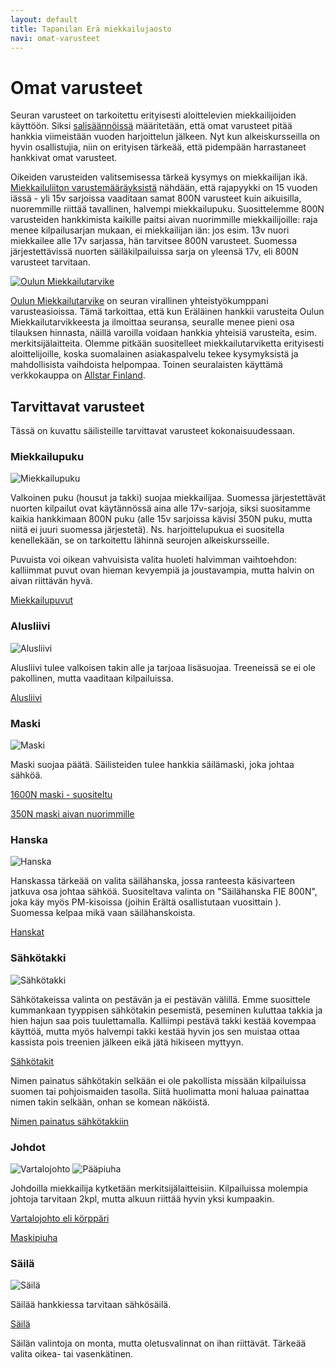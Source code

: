```yaml
---
layout: default
title: Tapanilan Erä miekkailujaosto
navi: omat-varusteet
---
```


# Omat varusteet

Seuran varusteet on tarkoitettu erityisesti aloittelevien miekkailijoiden käyttöön. Siksi <a href="{{ site.baseurl }}/salisaannot/">salisäännöissä</a> määritetään, että omat varusteet pitää hankkia viimeistään vuoden harjoittelun jälkeen. Nyt kun alkeiskursseilla on hyvin osallistujia, niin on erityisen tärkeää, että pidempään harrastaneet hankkivat omat varusteet.

Oikeiden varusteiden valitsemisessa tärkeä kysymys on miekkailijan ikä. [Miekkailuliiton varustemääräyksistä](https://www.fencing-pentathlon.fi/miekkailu/kilpailutoiminta/varusteet/) nähdään, että rajapyykki on 15 vuoden iässä - yli 15v sarjoissa vaaditaan samat 800N varusteet kuin aikuisilla, nuoremmille riittää tavallinen, halvempi miekkailupuku. Suosittelemme 800N varusteiden hankkimista kaikille paitsi aivan nuorimmille miekkailijoille: raja menee kilpailusarjan mukaan, ei miekkailijan iän: jos esim. 13v nuori miekkailee alle 17v sarjassa, hän tarvitsee 800N varusteet. Suomessa järjestettävissä nuorten säiläkilpailuissa sarja on yleensä 17v, eli 800N varusteet tarvitaan.

<a href="https://www.miekkailutarvike.fi/"><img src="/img/oulun_miekkailutarvike.png" alt="Oulun Miekkailutarvike" /></a>

[Oulun Miekkailutarvike](https://www.miekkailutarvike.fi/) on seuran virallinen yhteistyökumppani varusteasioissa. Tämä tarkoittaa, että kun Eräläinen hankkii varusteita Oulun Miekkailutarvikkeesta ja ilmoittaa seuransa, seuralle menee pieni osa tilauksen hinnasta, näillä varoilla voidaan hankkia yhteisiä varusteita, esim. merkitsijälaitteita. Olemme pitkään suositelleet miekkailutarviketta erityisesti aloittelijoille, koska suomalainen asiakaspalvelu tekee kysymyksistä ja mahdollisista vaihdoista helpompaa. Toinen seuralaisten käyttämä verkkokauppa on [Allstar Finland](https://www.allstarfinland.fi/).

## Tarvittavat varusteet

Tässä on kuvattu säilisteille tarvittavat varusteet kokonaisuudessaan.

### Miekkailupuku

<img src="/img/miekkailupuku.jpg" alt="Miekkailupuku" class="material">

Valkoinen puku (housut ja takki) suojaa miekkailijaa. Suomessa järjestettävät nuorten kilpailut ovat käytännössä aina alle 17v-sarjoja, siksi suositamme kaikia hankkimaan 800N puku (alle 15v sarjoissa kävisi 350N puku, mutta niitä ei juuri suomessa järjestetä). Ns. harjoittelupukua ei suositella kenellekään, se on tarkoitettu lähinnä seurojen alkeiskursseille.

Puvuista voi oikean vahvuisista valita huoleti halvimman vaihtoehdon: kalliimmat puvut ovan hieman kevyempiä ja joustavampia, mutta halvin on aivan riittävän hyvä.

[Miekkailupuvut](https://www.miekkailutarvike.fi/index.php?cPath=176_137_36)

### Alusliivi

<img src="/img/alusliivi.jpg" alt="Alusliivi" class="material">

Alusliivi tulee valkoisen takin alle ja tarjoaa lisäsuojaa. Treeneissä se ei ole pakollinen, mutta vaaditaan kilpailuissa.

[Alusliivi](https://www.miekkailutarvike.fi/index.php?cPath=176_137_36_25)

### Maski

<img src="/img/maski.jpg" alt="Maski" class="material">

Maski suojaa päätä. Säilisteiden tulee hankkia säilämaski, joka johtaa sähköä.

[1600N maski - suositeltu](https://www.miekkailutarvike.fi/product_info.php?cPath=176_137_37_33&products_id=55)

[350N maski aivan nuorimmille](https://www.miekkailutarvike.fi/product_info.php?cPath=176_137_37_33&products_id=56)

### Hanska

<img src="/img/hanska.jpg" alt="Hanska" class="material">

Hanskassa tärkeää on valita säilähanska, jossa ranteesta käsivarteen jatkuva osa johtaa sähköä. Suositeltava valinta on "Säilähanska FIE 800N", joka käy myös PM-kisoissa (joihin Erältä osallistutaan vuosittain ). Suomessa kelpaa mikä vaan säilähanskoista.

[Hanskat](https://www.miekkailutarvike.fi/index.php?cPath=176_137_38_189)

### Sähkötakki

<img src="/img/sahkotakki.jpg" alt="Sähkötakki" class="material">

Sähkötakeissa valinta on pestävän ja ei pestävän välillä. Emme suosittele kummankaan tyyppisen sähkötakin pesemistä, peseminen kuluttaa takkia ja hien hajun saa pois tuulettamalla. Kalliimpi pestävä takki kestää kovempaa käyttöä, mutta myös halvempi takki kestää hyvin jos sen muistaa ottaa kassista pois treenien jälkeen eikä jätä hikiseen myttyyn.

[Sähkötakit](https://www.miekkailutarvike.fi/index.php?cPath=176_137_40_53)

Nimen painatus sähkötakin selkään ei ole pakollista missään kilpailuissa suomen tai pohjoismaiden tasolla. Siitä huolimatta moni haluaa painattaa nimen takin selkään, onhan se komean näköistä.

[Nimen painatus sähkötakkiin](https://www.miekkailutarvike.fi/product_info.php?cPath=176_137_36_30&products_id=90)

### Johdot

<img src="/img/vartalojohto.jpg" alt="Vartalojohto" class="material">
<img src="/img/paapiuha.jpg" alt="Pääpiuha" class="material">

Johdoilla miekkailija kytketään merkitsijälaitteisiin. Kilpailuissa molempia johtoja tarvitaan 2kpl, mutta alkuun riittää hyvin yksi kumpaakin.

[Vartalojohto eli körppäri](https://www.miekkailutarvike.fi/product_info.php?cPath=176_45_63&products_id=821)

[Maskipiuha](https://www.miekkailutarvike.fi/product_info.php?cPath=176_45_63&products_id=226)

### Säilä

<img src="/img/saila.jpg" alt="Säilä" class="material">

Säilää hankkiessa tarvitaan sähkösäilä.

[Säilä](https://www.miekkailutarvike.fi/product_info.php?cPath=176_57_146&products_id=680)

Säilän valintoja on monta, mutta oletusvalinnat on ihan riittävät. Tärkeää valita oikea- tai vasenkätinen.
